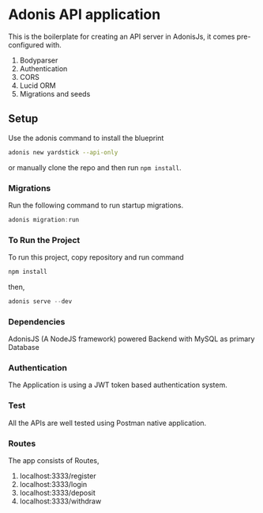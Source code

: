 # Adonis API application

This is the boilerplate for creating an API server in AdonisJs, it comes pre-configured with.

1. Bodyparser
2. Authentication
3. CORS
4. Lucid ORM
5. Migrations and seeds

## Setup

Use the adonis command to install the blueprint

```bash
adonis new yardstick --api-only
```

or manually clone the repo and then run `npm install`.


### Migrations

Run the following command to run startup migrations.

```js
adonis migration:run
```


### To Run the Project
To run this project, copy repository and run command

```js
npm install
```

then,
```js
adonis serve --dev
```

### Dependencies
AdonisJS (A NodeJS framework) powered Backend with MySQL as primary Database

### Authentication
The Application is using a JWT token based authentication system.

### Test
All the APIs are well tested using Postman native application.


### Routes
The app consists of Routes,
1. localhost:3333/register
2. localhost:3333/login
3. localhost:3333/deposit
4. localhost:3333/withdraw
